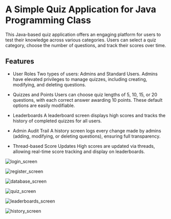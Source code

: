 
# A Simple Quiz Application for Java Programming Class

This Java-based quiz application offers an engaging platform for users to test their knowledge across various categories. Users can select a quiz category, choose the number of questions, and track their scores over time.
## Features

- User Roles
Two types of users: Admins and Standard Users. Admins have elevated privileges to manage quizzes, including creating, modifying, and deleting questions.

- Quizzes and Points
Users can choose quiz lengths of 5, 10, 15, or 20 questions, with each correct answer awarding 10 points. These default options are easily modifiable.

- Leaderboards
A leaderboard screen displays high scores and tracks the history of completed quizzes for all users.

- Admin Audit Trail
A history screen logs every change made by admins (adding, modifying, or deleting questions), ensuring full transparency.

- Thread-based Score Updates
High scores are updated via threads, allowing real-time score tracking and display on leaderboards.


![login_screen](https://user-images.githubusercontent.com/110913178/218225616-bdf1a8b0-223e-435f-a6e2-aa8da075469a.png)

![register_screen](https://user-images.githubusercontent.com/110913178/218225703-6a17705d-eb07-4b27-ad9f-9d57d0e1c862.png)

![database_screen](https://user-images.githubusercontent.com/110913178/218227732-0d72632b-661d-489a-b4c0-18bd71ecaaf0.png)

![quiz_screen](https://user-images.githubusercontent.com/110913178/218225978-cf7a0bfb-c7d6-42bc-af74-85a8e5454b35.png)

![leaderboards_screen](https://user-images.githubusercontent.com/110913178/218226091-1f4c7b7e-94e9-46dc-9939-fedadec04d63.png)

![history_screen](https://user-images.githubusercontent.com/110913178/218227329-23ab8bff-0067-4e72-aa48-5add75edbabd.png)


